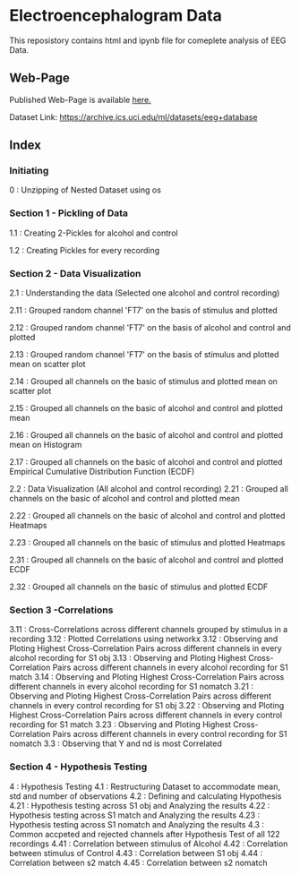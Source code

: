# Electroencephalogram Data
This reposistory contains html and ipynb file for comeplete analysis of EEG Data.

## Web-Page
Published Web-Page is available <a href="https://newtein.github.io/eeg/" target="_blank"> here.</a>


Dataset Link: https://archive.ics.uci.edu/ml/datasets/eeg+database

## Index
### Initiating
0 : Unzipping of Nested Dataset using os 

### Section 1 - Pickling of Data
1.1 : Creating 2-Pickles for alcohol and control 

1.2 : Creating Pickles for every recording
### Section 2 - Data Visualization
2.1 : Understanding the data (Selected one alcohol and control recording) 

2.11 : Grouped random channel 'FT7' on the basis of stimulus and plotted 

2.12 : Grouped random channel 'FT7' on the basis of alcohol and control and plotted 

2.13 : Grouped random channel 'FT7' on the basis of stimulus and plotted mean on scatter plot 

2.14 : Grouped all channels on the basic of stimulus and plotted mean on scatter plot 

2.15 : Grouped all channels on the basic of alcohol and control and plotted mean 

2.16 : Grouped all channels on the basic of alcohol and control and plotted mean on Histogram 

2.17 : Grouped all channels on the basic of alcohol and control and plotted Empirical Cumulative Distribution Function (ECDF)

2.2 : Data Visualization (All alcohol and control recording)
2.21 : Grouped all channels on the basic of alcohol and control and plotted mean 

2.22 : Grouped all channels on the basic of alcohol and control and plotted Heatmaps 

2.23 : Grouped all channels on the basic of stimulus and plotted Heatmaps 

2.31 : Grouped all channels on the basic of alcohol and control and plotted ECDF 

2.32 : Grouped all channels on the basic of stimulus and plotted ECDF
### Section 3 -Correlations


3.11 : Cross-Correlations across different channels grouped by stimulus in a recording
3.12 : Plotted Correlations using networkx 
3.12 : Observing and Ploting Highest Cross-Correlation Pairs across different channels in every alcohol recording for S1 obj 
3.13 : Observing and Ploting Highest Cross-Correlation Pairs across different channels in every alcohol recording for S1 match 
3.14 : Observing and Ploting Highest Cross-Correlation Pairs across different channels in every alcohol recording for S1 nomatch 
3.21 : Observing and Ploting Highest Cross-Correlation Pairs across different channels in every control recording for S1 obj 
3.22 : Observing and Ploting Highest Cross-Correlation Pairs across different channels in every control recording for S1 match 
3.23 : Observing and Ploting Highest Cross-Correlation Pairs across different channels in every control recording for S1 nomatch 
3.3 : Observing that Y and nd is most Correlated

### Section 4 - Hypothesis Testing
4 : Hypothesis Testing 
4.1 : Restructuring Dataset to accommodate mean, std and number of observations 
4.2 : Defining and calculating Hypothesis 
4.21 : Hypothesis testing across S1 obj and Analyzing the results 
4.22 : Hypothesis testing across S1 match and Analyzing the results 
4.23 : Hypothesis testing across S1 nomatch and Analyzing the results 
4.3 : Common accpeted and rejected channels after Hypothesis Test of all 122 recordings 
4.41 : Correlation between stimulus of Alcohol 
4.42 : Correlation between stimulus of Control 
4.43 : Correlation between S1 obj 
4.44 : Correlation between s2 match 
4.45 : Correlation between s2 nomatch
